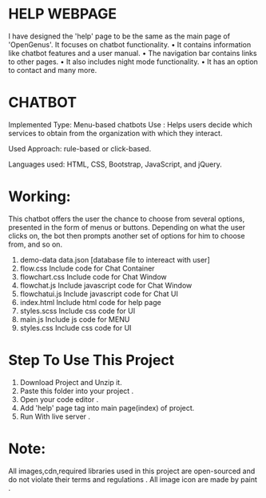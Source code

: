 
# HELP WEBPAGE 

I have designed the 'help' page to be the same as the main page of 'OpenGenus'. It focuses on chatbot functionality. 
•	It contains information like chatbot features and a user manual.
•	The navigation bar contains links to other pages.
•	It also includes night mode functionality. 
•	It has an option to contact and many more.

# CHATBOT 

Implemented Type: Menu-based chatbots
Use : Helps users decide which services to obtain from the organization with which they interact.

Used Approach: rule-based or click-based.

Languages used: HTML, CSS, Bootstrap, JavaScript, and jQuery.

# Working:

This chatbot offers the user the chance to choose from several options, presented in the form of menus or buttons. Depending on what the user clicks on, the bot then prompts another set of options for him to choose from, and so on.

<!---FOLDER------------CONTENT------------------------------------------>
1. demo-data           data.json [database file to  intereact with user]
2. flow.css            Include code for Chat Container 
3. flowchart.css       Include code for Chat Window
4. flowchat.js         Include javascript code for Chat Window
5. flowchatui.js       Include javascript code for Chat UI
6. index.html          Include html code for help page
7. styles.scss         Include css code for  UI
8. main.js             Include js code for MENU
9. styles.css          Include css code for  UI

# Step To Use This Project 

1. Download Project and Unzip it.
2. Paste this folder into your project .
3. Open your code editor .
4. Add 'help' page tag into main page(index) of project.
5. Run With live server .


# Note: 
All images,cdn,required libraries used in this project are open-sourced and do not violate their terms and regulations .
All image icon are made by paint .

                                                  
